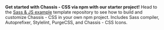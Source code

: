 **Get started with Chassis - CSS via npm with our starter project!** Head to the [Sass & JS example](https://github.com/twbs/examples/tree/main/sass-js) template repository to see how to build and customize Chassis - CSS in your own npm project. Includes Sass compiler, Autoprefixer, Stylelint, PurgeCSS, and Chassis - CSS Icons.
